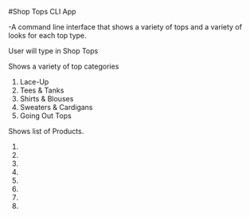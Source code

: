 #Shop Tops CLI App

-A command line interface that shows a variety of tops and a variety of looks for each top type.

User will type in Shop Tops

Shows a variety of top categories

  1. Lace-Up
  2. Tees & Tanks
  3. Shirts & Blouses
  4. Sweaters & Cardigans
  5. Going Out Tops

Shows list of Products.

  1.
  2.
  3.
  4.
  5.
  6.
  7.
  8.

